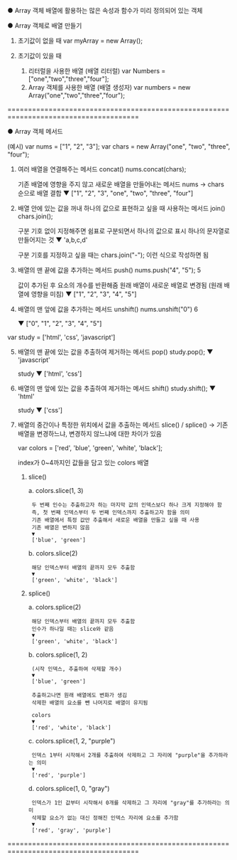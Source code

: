 ● Array 객체
배열에 활용하는 많은 속성과 함수가 미리 정의되어 있는 객체

● Array 객체로 배열 만들기

1. 초기값이 없을 때
    var myArray = new Array();

2. 초기값이 있을 때
    1) 리터럴을 사용한 배열 (배열 리터럴)
        var Numbers = ["one","two","three","four"];
    2) Array 객체를 사용한 배열 (배열 생성자)
        var numbers = new Array("one","two","three","four");

======================================================================================

● Array 객체 메서드

(예시)
var nums = ["1", "2", "3"];
var chars = new Array("one", "two", "three", "four");

1. 여러 배열을 연결해주는 메서드 concat()
    nums.concat(chars);
    
    기존 배열에 영향을 주지 않고 새로운 배열을 만들어내는 메서드
    nums → chars 순으로 배열 결합
    ▼
    ["1", "2", "3", "one", "two", "three", "four"]

2. 배열 안에 있는 값을 꺼내 하나의 값으로 표현하고 싶을 때 사용하는 메서드 join()
    chars.join();

    구분 기호 없이 지정해주면 쉼표로 구분되면서 하나의 값으로 표시
    하나의 문자열로 만들어지는 것
    ▼
    'a,b,c,d'

    구분 기호를 지정하고 싶을 때는 chars.join("-"); 이런 식으로 작성하면 됨

3. 배열의 맨 끝에 값을 추가하는 메서드 push()
    nums.push("4", "5");
    5

    값이 추가된 후 요소의 개수를 반환해줌
    원래 배열이 새로운 배열로 변경됨 (원래 배열에 영향을 미침)
    ▼
    ["1", "2", "3", "4", "5"]

4. 배열의 맨 앞에 값을 추가하는 메서드 unshift()
    nums.unshift("0")
    6

    ▼
    ["0", "1", "2", "3", "4", "5"]

var study = ['html', 'css', 'javascript']

5. 배열의 맨 끝에 있는 값을 추출하여 제거하는 메서드 pop()
    study.pop();
    ▼
    'javascript'

    study
    ▼
    ['html', 'css']

6. 배열의 맨 앞에 있는 값을 추출하여 제거하는 메서드 shift()
    study.shift();
    ▼
    'html'

    study
    ▼
    ['css']

7. 배열의 중간이나 특정한 위치에서 값을 추출하는 메서드 slice() / splice()
    → 기존 배열을 변경하느냐, 변경하지 않느냐에 대한 차이가 있음

    var colors = ['red', 'blue', 'green', 'white', 'black'];

    index가 0~4까지인 값들을 담고 있는 colors 배열


    1) slice()

        a. colors.slice(1, 3)

            두 번째 인수는 추출하고자 하는 마지막 값의 인덱스보다 하나 크게 지정해야 함
            즉, 첫 번째 인덱스부터 두 번째 인덱스까지 추출하고자 함을 의미
            기존 배열에서 특정 값만 추출해서 새로운 배열을 만들고 싶을 때 사용
            기존 배열은 변하지 않음
            ▼
            ['blue', 'green']

        b. colors.slice(2)

            해당 인덱스부터 배열의 끝까지 모두 추출함
            ▼
            ['green', 'white', 'black']

    2) splice()

        a. colors.splice(2)

            해당 인덱스부터 배열의 끝까지 모두 추출함
            인수가 하나일 때는 slice와 같음
            ▼
            ['green', 'white', 'black']

        b. colors.splice(1, 2)

            (시작 인덱스, 추출하여 삭제할 개수)
            ▼
            ['blue', 'green']

            추출하고나면 원래 배열에도 변화가 생김
            삭제한 배열의 요소를 뺀 나머지로 배열이 유지됨

            colors
            ▼
            ['red', 'white', 'black']

        c. colors.splice(1, 2, "purple")

            인덱스 1부터 시작해서 2개를 추출하여 삭제하고 그 자리에 "purple"을 추가하라는 의미
            ▼
            ['red', 'purple']

        d. colors.splice(1, 0, "gray")

            인덱스가 1인 값부터 시작해서 0개를 삭제하고 그 자리에 "gray"를 추가하라는 의미
            삭제할 요소가 없는 대신 정해진 인덱스 자리에 요소를 추가함
            ▼
            ['red', 'gray', 'purple']

======================================================================================